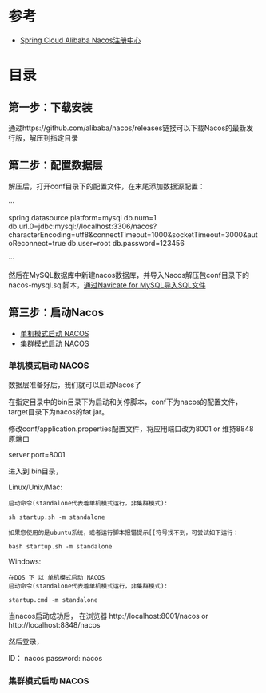 
# 参考
* [Spring Cloud Alibaba Nacos注册中心](https://mrbird.cc/Spring-Cloud-Alibaba-Nacos%E6%B3%A8%E5%86%8C%E4%B8%AD%E5%BF%83.html)


# 目录

## 第一步：下载安装

通过https://github.com/alibaba/nacos/releases链接可以下载Nacos的最新发行版，解压到指定目录

## 第二步：配置数据层

解压后，打开conf目录下的配置文件，在末尾添加数据源配置：

···

spring.datasource.platform=mysql
db.num=1
db.url.0=jdbc:mysql://localhost:3306/nacos?characterEncoding=utf8&connectTimeout=1000&socketTimeout=3000&autoReconnect=true
db.user=root
db.password=123456

···

然后在MySQL数据库中新建nacos数据库，并导入Nacos解压包conf目录下的nacos-mysql.sql脚本，[通过Navicate for MySQL导入SQL文件](https://help.aliyun.com/document_detail/36315.html)

## 第三步：启动Nacos

* [单机模式启动 NACOS](#单机模式启动-NACOS)
* [集群模式启动 NACOS](#集群模式启动-NACOS)

### 单机模式启动 NACOS

数据层准备好后，我们就可以启动Nacos了

在指定目录中的bin目录下为启动和关停脚本，conf下为nacos的配置文件，target目录下为nacos的fat jar。

修改conf/application.properties配置文件，将应用端口改为8001 or 维持8848 原端口

server.port=8001

进入到 bin目录，

Linux/Unix/Mac:

    启动命令(standalone代表着单机模式运行，非集群模式):

    sh startup.sh -m standalone

    如果您使用的是ubuntu系统，或者运行脚本报错提示[[符号找不到，可尝试如下运行：

    bash startup.sh -m standalone

Windows:

    在DOS 下 以 单机模式启动 NACOS
    启动命令(standalone代表着单机模式运行，非集群模式):

    startup.cmd -m standalone
    
    
当nacos启动成功后， 在浏览器 http://localhost:8001/nacos or http://localhost:8848/nacos    

然后登录，

ID：       nacos
password:  nacos
    
### 集群模式启动 NACOS
























